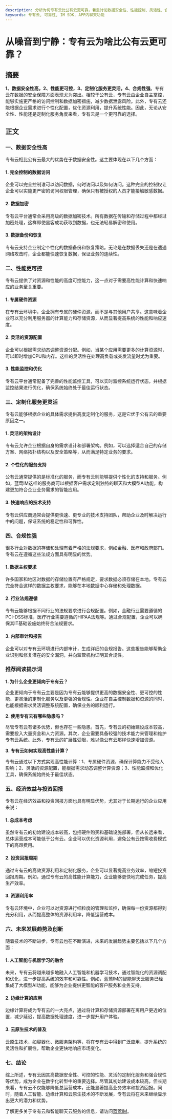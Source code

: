 ```yaml
---
description: 分析为何专有云比公有云更可靠，着重讨论数据安全性、性能控制、灵活性、合规性等多个方面，展望其未来发展。
keywords: 专有云, 可靠性, IM SDK, APP内聊天功能
---
```

# 从噪音到宁静：专有云为啥比公有云更可靠？

## 摘要

**1、数据安全性高，2、性能更可控，3、定制化服务更灵活，4、合规性强**。专有云在数据的安全保障方面表现尤为突出。相较于公有云，专有云由企业自主掌控，能够实施更严格的访问控制和数据加密措施，减少数据泄露风险。此外，专有云还能根据企业需求进行个性化配置，优化资源利用，提升系统性能。因此，无论从安全性、性能还是定制化服务角度来看，专有云是一个更可靠的选择。

## 正文

### 一、数据安全性高

专有云相比公有云最大的优势在于数据安全性。这主要体现在以下几个方面：

#### 1. 完全控制的数据访问

企业可以完全控制谁可以访问数据，何时访问以及如何访问。这种完全的控制权让企业可以实施更严密的访问权限管理，确保只有被授权的人员才能接触敏感数据。

#### 2. 数据加密

专有云平台通常会采用高级的数据加密技术。所有数据在传输和存储过程中都经过加密处理，这样即使黑客成功获取到数据，也无法轻易解密和使用。

#### 3. 数据备份和恢复

专有云支持企业制定个性化的数据备份和恢复策略。无论是在数据丢失还是在遭遇网络攻击时，企业都能快速恢复数据，保证业务的连续性。

### 二、性能更可控

专有云提供了对资源和性能的高度可控能力，这一点对于需要高性能计算和快速响应的业务至关重要。

#### 1. 专属硬件资源

在专有云环境中，企业拥有专属的硬件资源，而不是与其他用户共享。这意味着企业可以充分利用服务器的计算能力和存储资源，从而显著提高系统的性能和响应速度。

#### 2. 灵活的资源配置

企业可以根据需求动态调整资源分配。例如，当某个应用需要更多的计算资源时，可以即时增加CPU和内存。这样的灵活性在处理高负载或突发流量时尤为重要。

#### 3. 性能监控和优化

专有云平台通常配备了完善的性能监控工具，可以实时监控系统运行状态，并根据监控结果进行优化，确保系统始终处于最佳运行状态。

### 三、定制化服务更灵活

专有云能够根据企业的具体需求提供高度定制化的服务，这是它优于公有云的重要原因之一。

#### 1. 灵活的架构设计

专有云允许企业根据自身的需求设计和部署架构。例如，可以选择适合自己的存储方案、网络拓扑结构以及安全策略等，从而满足特定业务的要求。

#### 2. 个性化的服务支持

公有云通常提供的是标准化的服务，而专有云则能够提供个性化的支持和服务。例如，蓝莺IM这样的服务商可以根据客户需求定制独特的聊天和大模型AI功能，构建更加符合企业业务需求的智能应用。

#### 3. 快速响应的技术支持

专有云供应商通常会提供更快速、更专业的技术支持团队，帮助企业及时解决运行中的问题，保证系统的稳定性和可靠性。

### 四、合规性强

很多行业对数据的存储和处理有着严格的法规要求，例如金融、医疗和政府部门。专有云在遵循这些法规方面具有明显的优势。

#### 1. 数据主权要求

许多国家和地区对数据的存储位置有严格规定，要求数据必须存储在本地。专有云完全符合这样的数据主权要求，能够在本地数据中心存储和处理数据。

#### 2. 行业法规遵循

专有云能够根据不同行业的法规要求进行合规配置。例如，金融行业需要遵循的PCI-DSS标准，医疗行业需要遵循的HIPAA法规等。通过合规配置，企业可以确保其IT基础设施始终符合法规要求。

#### 3. 内部审计和报告

企业可以对专有云环境进行内部审计，生成详细的合规报告。这些报告能够帮助企业识别和修复潜在的安全漏洞，并向监管机构证明其合规性。

### 推荐阅读提示词

**1. 为什么企业更倾向于专有云？**

企业更倾向于专有云主要是因为专有云能够提供更高的数据安全性、更可控的性能、更灵活的定制化服务以及更强的合规性。企业在自主控制数据和资源的同时，也能根据需求灵活调整系统配置，确保业务的顺利运行。

**2. 使用专有云有哪些隐患吗？**

尽管专有云有诸多优势，但也存在一些隐患。首先，专有云的初始建设成本较高，需要投入大量资金和人力资源。其次，企业需要具备较强的技术能力来管理和维护专有云系统。此外，专有云的扩展性受限，难以像公有云那样快速增加资源。

**3. 专有云如何实现高性能计算？**

专有云通过以下方式实现高性能计算：1、专属硬件资源，确保计算能力不受他人影响；2、灵活的资源配置，能根据需求动态调整计算资源；3、性能监控和优化工具，确保系统始终处于最佳状态。

### 五、经济效益与投资回报

专有云在经济效益和投资回报方面也具有明显优势，尤其对于长期运行的企业应用来说：

#### 1. 总成本考虑

虽然专有云的初始建设成本较高，包括硬件购买和基础设施部署，但从长远来看，总体运营成本可能低于公有云。企业可以优化资源利用，避免公有云按需收费模式下的高昂费用。

#### 2. 投资回报周期

通过专有云的高效资源利用和定制化服务，企业可以显著提高业务效率，缩短投资回报周期。例如，通过专有云的高性能计算能力，企业能够更快地完成任务，提高生产效率。

#### 3. 资源利用率

专有云环境中，企业可以对资源进行细粒度的管理和监控，确保每一份资源都得到充分利用，从而提高整体的资源利用率，降低运营成本。

### 六、未来发展趋势及创新

随着技术的不断进步，专有云也在不断演进，未来的发展趋势主要包括以下几个方面：

#### 1. 人工智能与机器学习的融合

未来，专有云将越来越多地融入人工智能和机器学习技术，通过智能化的资源调配和优化，进一步提高系统的效率和可靠性。例如，蓝莺IM的智能聊天云服务已经集成了大模型AI功能，能够为企业提供更智能的客户服务和业务支持。

#### 2. 边缘计算的应用

边缘计算将成为专有云的一大亮点，通过将计算和存储资源部署在离用户更近的位置，减少延迟，提高数据处理速度，进一步提升用户体验。

#### 3. 云原生技术的普及

云原生技术，如容器化、微服务架构等，将在专有云中得到广泛应用，提升系统的灵活性和扩展性，帮助企业更快地响应市场变化。

### 七、结论

综上所述，专有云因其高数据安全性、可控的性能、灵活的定制化服务和强合规性等优势，成为企业在数字化转型中的重要选择。尽管其初始建设成本较高，但长期来看，专有云不仅能够降低总运营成本，还能显著提高业务效率和投资回报。同时，随着人工智能、边缘计算和云原生技术的不断发展，专有云将在未来继续显示出更大的潜力和优势。

了解更多关于专有云和智能聊天云服务的信息，请访问[蓝莺IM](https://www.lanyingim.com/)。

